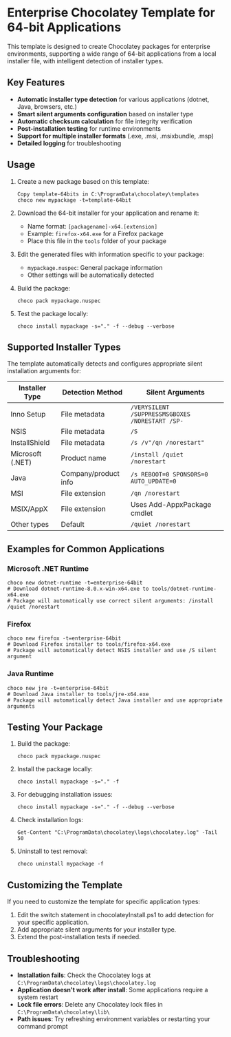 # Enterprise Chocolatey Template for 64-bit Applications

This template is designed to create Chocolatey packages for enterprise environments, supporting a wide range of 64-bit applications from a local installer file, with intelligent detection of installer types.

## Key Features

- **Automatic installer type detection** for various applications (dotnet, Java, browsers, etc.)
- **Smart silent arguments configuration** based on installer type
- **Automatic checksum calculation** for file integrity verification
- **Post-installation testing** for runtime environments
- **Support for multiple installer formats** (.exe, .msi, .msixbundle, .msp)
- **Detailed logging** for troubleshooting

## Usage

1. Create a new package based on this template:
   ```
   Copy template-64bits in C:\ProgramData\chocolatey\templates
   choco new mypackage -t=template-64bit
   ```

2. Download the 64-bit installer for your application and rename it:
   - Name format: `[packagename]-x64.[extension]`
   - Example: `firefox-x64.exe` for a Firefox package
   - Place this file in the `tools` folder of your package

3. Edit the generated files with information specific to your package:
   - `mypackage.nuspec`: General package information
   - Other settings will be automatically detected

4. Build the package:
   ```
   choco pack mypackage.nuspec
   ```

5. Test the package locally:
   ```
   choco install mypackage -s="." -f --debug --verbose
   ```

## Supported Installer Types

The template automatically detects and configures appropriate silent installation arguments for:

| Installer Type | Detection Method | Silent Arguments |
|----------------|------------------|------------------|
| Inno Setup | File metadata | `/VERYSILENT /SUPPRESSMSGBOXES /NORESTART /SP-` |
| NSIS | File metadata | `/S` |
| InstallShield | File metadata | `/s /v"/qn /norestart"` |
| Microsoft (.NET) | Product name | `/install /quiet /norestart` |
| Java | Company/product info | `/s REBOOT=0 SPONSORS=0 AUTO_UPDATE=0` |
| MSI | File extension | `/qn /norestart` |
| MSIX/AppX | File extension | Uses Add-AppxPackage cmdlet |
| Other types | Default | `/quiet /norestart` |

## Examples for Common Applications

### Microsoft .NET Runtime
```
choco new dotnet-runtime -t=enterprise-64bit
# Download dotnet-runtime-8.0.x-win-x64.exe to tools/dotnet-runtime-x64.exe
# Package will automatically use correct silent arguments: /install /quiet /norestart
```

### Firefox
```
choco new firefox -t=enterprise-64bit
# Download Firefox installer to tools/firefox-x64.exe
# Package will automatically detect NSIS installer and use /S silent argument
```

### Java Runtime
```
choco new jre -t=enterprise-64bit
# Download Java installer to tools/jre-x64.exe
# Package will automatically detect Java installer and use appropriate arguments
```

## Testing Your Package

1. Build the package:
   ```
   choco pack mypackage.nuspec
   ```

2. Install the package locally:
   ```
   choco install mypackage -s="." -f
   ```

3. For debugging installation issues:
   ```
   choco install mypackage -s="." -f --debug --verbose
   ```

4. Check installation logs:
   ```
   Get-Content "C:\ProgramData\chocolatey\logs\chocolatey.log" -Tail 50
   ```

5. Uninstall to test removal:
   ```
   choco uninstall mypackage -f
   ```

## Customizing the Template

If you need to customize the template for specific application types:

1. Edit the switch statement in chocolateyInstall.ps1 to add detection for your specific application.
2. Add appropriate silent arguments for your installer type.
3. Extend the post-installation tests if needed.

## Troubleshooting

- **Installation fails**: Check the Chocolatey logs at `C:\ProgramData\chocolatey\logs\chocolatey.log`
- **Application doesn't work after install**: Some applications require a system restart
- **Lock file errors**: Delete any Chocolatey lock files in `C:\ProgramData\chocolatey\lib\`
- **Path issues**: Try refreshing environment variables or restarting your command prompt